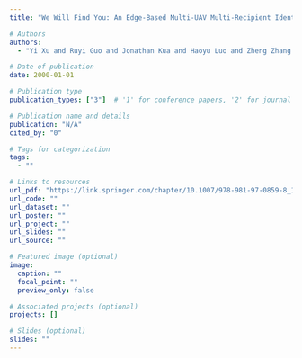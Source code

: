 ```yaml
---
title: "We Will Find You: An Edge-Based Multi-UAV Multi-Recipient Identification Method in Smart Delivery Services"

# Authors
authors:
  - "Yi Xu and Ruyi Guo and Jonathan Kua and Haoyu Luo and Zheng Zhang and Xiao Liu"

# Date of publication
date: 2000-01-01

# Publication type
publication_types: ["3"]  # '1' for conference papers, '2' for journal articles, '3' for preprints

# Publication name and details
publication: "N/A"
cited_by: "0"

# Tags for categorization
tags:
  - ""

# Links to resources
url_pdf: "https://link.springer.com/chapter/10.1007/978-981-97-0859-8_10"  # Link to the resource
url_code: ""
url_dataset: ""
url_poster: ""
url_project: ""
url_slides: ""
url_source: ""

# Featured image (optional)
image:
  caption: ""
  focal_point: ""
  preview_only: false

# Associated projects (optional)
projects: []

# Slides (optional)
slides: ""
---
```

